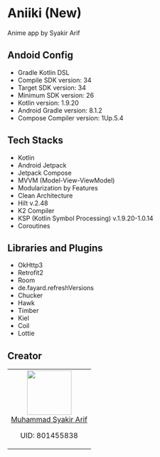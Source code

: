 # Aniiki (New)

Anime app by Syakir Arif

## Andoid Config

- Gradle Kotlin DSL
- Compile SDK version: 34
- Target SDK version: 34
- Minimum SDK version: 26
- Kotlin version: 1.9.20
- Android Gradle version: 8.1.2
- Compose Compiler version: 1Up.5.4

## Tech Stacks

- Kotlin
- Android Jetpack
- Jetpack Compose
- MVVM (Model-View-ViewModel)
- Modularization by Features
- Clean Architecture
- Hilt v.2.48
- K2 Compiler
- KSP (Kotlin Symbol Processing) v.1.9.20-1.0.14
- Coroutines

## Libraries and Plugins

- OkHttp3
- Retrofit2
- Room
- de.fayard.refreshVersions
- Chucker
- Hawk
- Timber
- Kiel
- Coil
- Lottie

## Creator

<table>
  <tbody>
    <tr>
      <td align="center" valign="top">
        <img width="100" height="100" src="https://github.com/syakirarif.png?s=150">
        <br>
        <a href="https://github.com/syakirarif">Muhammad Syakir Arif</a>
        <p>UID: 801455838</p>
      </td>
    </tr>
  </tbody>
</table>
